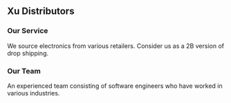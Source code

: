 ## Xu Distributors


### Our Service

We source electronics from various retailers. Consider us as a 2B version of drop shipping. 

### Our Team

An experienced team consisting of software engineers who have worked in various industries. 
